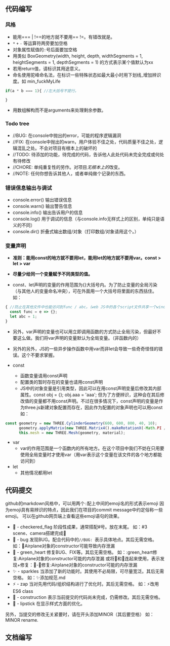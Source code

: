 ## 代码编写
### 风格
- 能用=== | !==的地方就不要用== !=。有错改就是。
- `*`  `+`  `-` 等运算符两旁要加空格
- 对象属性赋值的`:`号后面要加空格
- 用类似
  BoxGeometry(width, height, depth, widthSegments = 1, heightSegments = 1, depthSegments = 1)
  的方式表示某个值默认为xx
- 若用return值，请标识其用途意义。
- 命名使用驼峰命名法，在标识一些特殊状态如最大最小时用下划线_增加辨识度。如 min_fuckMyLife
```js
if(a * b === 1){ //左大括号不提行。

}
```
- 用数组解构而不是arguments来处理剩余参数。
### Todo tree
- //BUG: 在console中抛出的error，可能的程序逻辑漏洞
- //FIX: 在console中抛出的warn，用户体验不佳之处，代码质量不佳之处，逻辑混乱之处。不会对项目有根本上的破坏的
- //TODO: 待添加的功能，待完成的代码，告诉他人此处代码未完全完成或何处有待修改
- //CHORE: 单纯重复性的劳作。对项目*无根本上的*改变。
- //NOTE: 任何你想告诉其他人，或者单纯做个记录的东西。

### 错误信息输出与调试
- console.error() 输出错误信息
- console.warn() 输出警告信息
- console.info() 输出告诉用户的信息
- console.log() 用于调试的信息（与console.info无样式上的区别，单纯只是语义的不同）
- console.dir() 折叠式输出数组/对象（打印数组/对象请用这个。）

### 变量声明

- **准则：能用const的地方就不要用let，能用let的地方就不要用var。const > let > var**
- **尽量少给同一个变量赋予不同类型的值。**

- const、let声明的变量的作用范围为{}大括号内。为了防止变量的全局污染（与其他人的变量命名冲突），可在外面用一个大括号将里面的东西括住。
  如：
```js
{ //防止在其他文件中也能访问到func / abc。（web JS中的各个script文件共享一个window作用域）
  const func = e => {};
  let abc = 1;
}
```
- 另外，var声明的变量也可以用立即调用函数的方式防止全局污染，但最好不要这么做。我们将var声明的变量默认为全局变量。（非函数内的）
- 另外的另外，JS的一些异步操作函数中用var而非let会导致一些奇奇怪怪的错误。这个不要求掌握。

- const
  - 函数变量请用const声明
  - 配置类的暂时存在的变量也请用const声明
  - JS中的对象变量是引用类型，因此可以在用const声明变量后修改其内部属性。const obj = {}; obj.aaa = 'aaa'; 但为了方便辨识，这种会在其后修改值的变量都不用const声明。不过在很多情况下，const声明的变量是作为three.js新建对象配置而存在，因此作为配置的对象声明也可以用const
    如：  
```js
const geometry = new THREE.CylinderGeometry(600, 600, 800, 40, 10);
      geometry.applyMatrix(new THREE.Matrix4().makeRotationX(-Math.PI / 2));
      this.mesh = new THREE.Mesh(geometry, material);
```
- var
  - var的作用范围是一个函数内的所有地方。在这个项目中我们不妨在只用要使用全局变量时才使用var（用var表示这个变量在该文件的各个地方都能访问到）
- let
  - 其他情况都用let

## 代码提交

github的markdown风格中，可以用两个`:`配上中间的emoji名的形式表示emoji
因为emoji具有易辨识的特点，因此我们在项目的commit message中约定俗称一些emoji。
可以在github网页端上查看这些emoji语句的效果。
- :checkered_flag: - checkered_flag 阶段性成果，通常搭配#号。放在末尾。
  如：#3 scene、camera搭建完成:checkered_flag:
- :bug: - bug 发现BUG。配合代码中的`//BUG: `表示具体地点。其后无需空格。
  如：:bug:Airplane对象的constructor可能导致内存泄漏
- :green_heart: - green_heart 修复BUG、FIX等。其后无需空格。
  如：:green_heart修复:Airplane对象的constructor可能的内存泄漏
  或将:bug:和:green_heart:连起来使用，表示发现+修复：:green_heart:-:bug:修复:Airplane对象的constructor可能的内存泄漏
- :sparkles: - sparkles 当添加了新的功能时。其使用不必局限，可尽量宽泛。其后无需空格。
  如：:sparkles:添加规范.md
- :zap: - zap 当对先用代码/组织结构进行了优化时。其后无需空格。
  如：:zap:改用ES6 class
- :construction: - construction 表示当前提交的代码尚未完成，仍需修改。其后无需空格。
- :lipstick: - lipstick 在显示样式方面的优化。

另外，当提交的修改无关紧要时，请在开头添加MINOR（其后要空格）
如：MINOR rename.

## 文档编写

